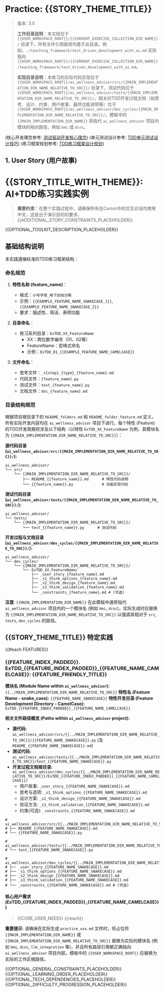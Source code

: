 # Practice: {{STORY_THEME_TITLE}}
> 版本: 3.0

> **工作目录说明**：本文档位于 `{{USER_WORKSPACE_ROOT}}/{{CURRENT_EXERCISE_COLLECTION_DIR_NAME}}/` 目录下，所有文件引用路径均基于此目录。例如，`./teaching_framework/test_driven_development_with_ai.md` 实际指向 `{{USER_WORKSPACE_ROOT}}/{{CURRENT_EXERCISE_COLLECTION_DIR_NAME}}/teaching_framework/test_driven_development_with_ai.md`。
>
> **实现目录说明**：本练习的实际代码实现位于 `{{USER_WORKSPACE_ROOT}}/ai_wellness_advisor/src/{{MAIN_IMPLEMENTATION_DIR_NAME_RELATIVE_TO_SRC}}/` 目录下，测试代码位于 `{{USER_WORKSPACE_ROOT}}/ai_wellness_advisor/tests/{{MAIN_IMPLEMENTATION_DIR_NAME_RELATIVE_TO_SRC}}/`，相关的TDD开发过程文档（如思考、设计、约束、用户故事、最终功能说明等）位于 `{{USER_WORKSPACE_ROOT}}/ai_wellness_advisor/dev_cycles/{{MAIN_IMPLEMENTATION_DIR_NAME_RELATIVE_TO_SRC}}/`。模板中的 `{{MAIN_IMPLEMENTATION_DIR_NAME}}` 将指代 `ai_wellness_advisor` 项目内模块的相对路径，例如 `bmi` 或 `dcnc`。

(核心开发理念参考: [测试驱动开发核心理念](./teaching_framework/test_driven_development_with_ai.md))
(单元测试设计参考: [TDD单元测试设计技巧](./teaching_framework/tdd_unit_test_design_techniques.md))
(练习框架规划参考: [TDD练习框架设计规划](./teaching_framework/planning_tdd_exercise.md))

## 1. User Story (用户故事)

# {{STORY_TITLE_WITH_THEME}}: AI+TDD练习实践实例

> **重要约束**：在整个实践过程中，请确保所有在Cursor中的交互对话均使用中文，这是出于演示目的的要求。
> {{ADDITIONAL_STORY_CONSTRAINTS_PLACEHOLDER}}

{{OPTIONAL_TOOLKIT_DESCRIPTION_PLACEHOLDER}}

## 基础结构说明

本实践遵循标准的TDD练习框架结构：

### 命名规范

1.  **特性名称 (feature_name)**：
    *   格式：`小写字母_用下划线分隔`
    *   示例：`{{EXAMPLE_FEATURE_NAME_SNAKECASE_1}}`, `{{EXAMPLE_FEATURE_NAME_SNAKECASE_2}}`
    *   要求：描述性、简洁、表明功能

2.  **目录命名**：
    *   练习系列目录：`ExTDD_XX_FeatureName`
        *   XX：两位数字编号（01、02等）
        *   FeatureName：驼峰式命名
        *   示例：`ExTDD_01_{{EXAMPLE_FEATURE_NAME_CAMELCASE}}`

3.  **文件命名**：
    *   思考文件：`_s{step}_{type}_{feature_name}.md`
    *   代码文件：`{feature_name}.py`
    *   测试文件：`test_{feature_name}.py`
    *   文档文件：`doc_{feature_name}.md`

### 目录结构规范

根据项目根目录下的 `README_folders.md` 和 `README_folder_feature.md` 定义，所有实际开发内容均在 `ai_wellness_advisor` 项目下进行。每个特性 (Feature) 的TDD开发周期将涉及以下结构（以特性 `ExTDD_XX_FeatureName` 为例，其模块名为 `{{MAIN_IMPLEMENTATION_DIR_NAME_RELATIVE_TO_SRC}}`）：

**源代码目录 (`ai_wellness_advisor/src/{{MAIN_IMPLEMENTATION_DIR_NAME_RELATIVE_TO_SRC}}/`):**
```
ai_wellness_advisor/
└── src/
    └── {{MAIN_IMPLEMENTATION_DIR_NAME_RELATIVE_TO_SRC}}/
        ├── README_{{feature_name}}.md      # 特性代码说明
        └── {{feature_name}}.py             # 功能实现代码
```

**测试代码目录 (`ai_wellness_advisor/tests/{{MAIN_IMPLEMENTATION_DIR_NAME_RELATIVE_TO_SRC}}/`):**
```
ai_wellness_advisor/
└── tests/
    └── {{MAIN_IMPLEMENTATION_DIR_NAME_RELATIVE_TO_SRC}}/
        └── test_{{feature_name}}.py      # 测试代码
```

**开发过程与文档目录 (`ai_wellness_advisor/dev_cycles/{{MAIN_IMPLEMENTATION_DIR_NAME_RELATIVE_TO_SRC}}/`):**
```
ai_wellness_advisor/
└── dev_cycles/
    └── {{MAIN_IMPLEMENTATION_DIR_NAME_RELATIVE_TO_SRC}}/
        └── ExTDD_XX_FeatureName/
            ├── _user_story_{feature_name}.md
            ├── _s1_think_options_{feature_name}.md
            ├── _s2_think_design_{feature_name}.md
            ├── _s3_think_validation_{feature_name}.md
            └── _constraints_{feature_name}.md # (可选)
```

**注意**: `{{MAIN_IMPLEMENTATION_DIR_NAME}}` 在此模板中通常指代 `ai_wellness_advisor` 项目内的一个模块名 (例如 `bmi`, `dcnc`)，实际生成时应替换为 `{{MAIN_IMPLEMENTATION_DIR_NAME_RELATIVE_TO_SRC}}` 以强调其相对于 `src`, `tests`, `dev_cycles` 的路径。

## {{STORY_THEME_TITLE}} 特定实践

{{#each FEATURES}}
### {{FEATURE_INDEX_PADDED}}. ExTDD_{{FEATURE_INDEX_PADDED}}_{{FEATURE_NAME_CAMELCASE}}: {{FEATURE_FRIENDLY_TITLE}}

**模块名 (Module Name within `ai_wellness_advisor`):** `{{../MAIN_IMPLEMENTATION_DIR_NAME_RELATIVE_TO_SRC}}`
**特性名 (Feature Name - snake_case):** `{{FEATURE_NAME_SNAKECASE}}`
**特性开发目录 (Feature Development Directory - CamelCase):** `ExTDD_{{FEATURE_INDEX_PADDED}}_{{FEATURE_NAME_CAMELCASE}}`

**相关文件路径概览 (Paths within `ai_wellness_advisor` project):**

*   **源代码:** `ai_wellness_advisor/src/{{../MAIN_IMPLEMENTATION_DIR_NAME_RELATIVE_TO_SRC}}/{{FEATURE_NAME_SNAKECASE}}.py` (及 `README_{{FEATURE_NAME_SNAKECASE}}.md`)
*   **测试代码:** `ai_wellness_advisor/tests/{{../MAIN_IMPLEMENTATION_DIR_NAME_RELATIVE_TO_SRC}}/test_{{FEATURE_NAME_SNAKECASE}}.py`
*   **开发过程文档根目录:** `ai_wellness_advisor/dev_cycles/{{../MAIN_IMPLEMENTATION_DIR_NAME_RELATIVE_TO_SRC}}/ExTDD_{{FEATURE_INDEX_PADDED}}_{{FEATURE_NAME_CAMELCASE}}/`
    *   用户故事: `_user_story_{{FEATURE_NAME_SNAKECASE}}.md`
    *   思考与选项: `_s1_think_options_{{FEATURE_NAME_SNAKECASE}}.md`
    *   设计方案: `_s2_think_design_{{FEATURE_NAME_SNAKECASE}}.md`
    *   验证方法: `_s3_think_validation_{{FEATURE_NAME_SNAKECASE}}.md`
    *   约束(可选): `_constraints_{{FEATURE_NAME_SNAKECASE}}.md`

```
# ai_wellness_advisor/src/{{../MAIN_IMPLEMENTATION_DIR_NAME_RELATIVE_TO_SRC}}/
# ├── README_{{FEATURE_NAME_SNAKECASE}}.md
# └── {{FEATURE_NAME_SNAKECASE}}.py

# ai_wellness_advisor/tests/{{../MAIN_IMPLEMENTATION_DIR_NAME_RELATIVE_TO_SRC}}/
# └── test_{{FEATURE_NAME_SNAKECASE}}.py

# ai_wellness_advisor/dev_cycles/{{../MAIN_IMPLEMENTATION_DIR_NAME_RELATIVE_TO_SRC}}/ExTDD_{{FEATURE_INDEX_PADDED}}_{{FEATURE_NAME_CAMELCASE}}/
# ├── _user_story_{{FEATURE_NAME_SNAKECASE}}.md
# ├── _s1_think_options_{{FEATURE_NAME_SNAKECASE}}.md
# ├── _s2_think_design_{{FEATURE_NAME_SNAKECASE}}.md
# ├── _s3_think_validation_{{FEATURE_NAME_SNAKECASE}}.md
# └── _constraints_{{FEATURE_NAME_SNAKECASE}}.md # (可选)
```

#### 核心用户需求 (ExTDD_{{FEATURE_INDEX_PADDED}}_{{FEATURE_NAME_CAMELCASE}})
> {{CORE_USER_NEED}}
{{/each}}

**重要提示**: 请确保在实际生成 `practice_xxx.md` 文件时，将占位符 `{{MAIN_IMPLEMENTATION_DIR_NAME}}` 或 `{{MAIN_IMPLEMENTATION_DIR_NAME_RELATIVE_TO_SRC}}` 替换为实际的模块名 (例如 `bmi`, `dcnc`, `llm_integration` 等)，并且所有路径引用都正确指向 `ai_wellness_advisor` 项目内部。模板中的 `{{USER_WORKSPACE_ROOT}}` 应替换为实际的工作区根路径。

{{OPTIONAL_GENERAL_CONSTRAINTS_PLACEHOLDER}}
{{OPTIONAL_LEARNING_ORDER_PLACEHOLDER}}
{{OPTIONAL_TECH_DEPENDENCIES_PLACEHOLDER}}
{{OPTIONAL_DIFFICULTY_PROGRESSION_PLACEHOLDER}}